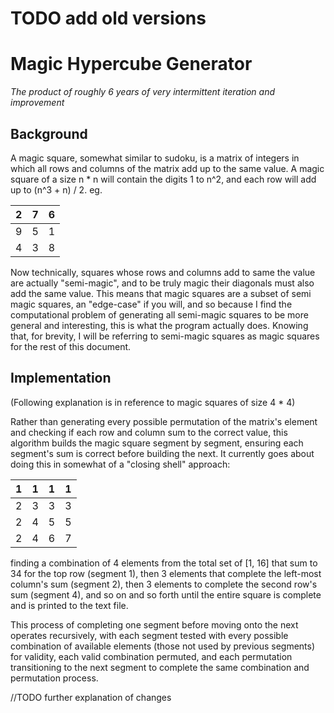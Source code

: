 # TODO add old versions
# Magic Hypercube Generator
*The product of roughly 6 years of very intermittent iteration and improvement*

## Background
A magic square, somewhat similar to sudoku, is a matrix of integers in which all rows and columns of the matrix add up to the same value. A magic square of a size n * n will contain the digits 1 to n^2, and each row will add up to (n^3 + n) / 2. eg. 

2 | 7 | 6
--|---|--
9 | 5 | 1
4 | 3 |	8

Now technically, squares whose rows and columns add to same the value are actually "semi-magic", and to be truly magic their diagonals must also add the same value. This means that magic squares are a subset of semi magic squares, an "edge-case" if you will, and so because I find the computational problem of generating all semi-magic squares to be more general and interesting, this is what the program actually does. Knowing that, for brevity, I will be referring to semi-magic squares as magic squares for the rest of this document.

## Implementation
(Following explanation is in reference to magic squares of size 4 * 4)

Rather than generating every possible permutation of the matrix's element and checking if each row and column sum to the correct value, this algorithm builds the magic square segment by segment, ensuring each segment's sum is correct before building the next. It currently goes about doing this in somewhat of a "closing shell" approach:

1 | 1 | 1 | 1
--|---|---|--
2 | 3 | 3 | 3
2 | 4 |	5 | 5
2 | 4 | 6 | 7

finding a combination of 4 elements from the total set of [1, 16] that sum to 34 for the top row (segment 1), then 3 elements that complete the left-most column's sum (segment 2), then 3 elements to complete the second row's sum (segment 4), and so on and so forth until the entire square is complete and is printed to the text file. 

This process of completing one segment before moving onto the next operates recursively, with each segment tested with every possible combination of available elements (those not used by previous segments) for validity, each valid combination permuted, and each permutation transitioning to the next segment to complete the same combination and permutation process.

//TODO further explanation of changes

